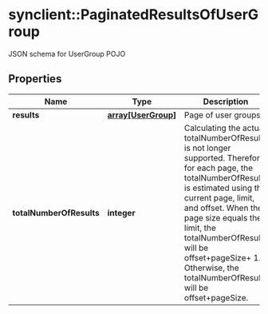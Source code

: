 # synclient::PaginatedResultsOfUserGroup

JSON schema for UserGroup POJO
## Properties
Name | Type | Description | Notes
------------ | ------------- | ------------- | -------------
**results** | [**array[UserGroup]**](UserGroup.md) | Page of user groups | [optional] 
**totalNumberOfResults** | **integer** | Calculating the actual totalNumberOfResults is not longer supported. Therefore, for each page, the totalNumberOfResults is estimated using the current page, limit, and offset. When the page size equals the limit, the totalNumberOfResults will be offset+pageSize+ 1. Otherwise, the totalNumberOfResults will be offset+pageSize.  | [optional] 


